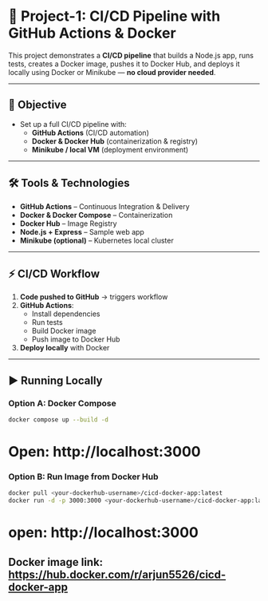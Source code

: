# 🚀 Project-1: CI/CD Pipeline with GitHub Actions & Docker

This project demonstrates a **CI/CD pipeline** that builds a Node.js app, runs tests, creates a Docker image, pushes it to Docker Hub, and deploys it locally using Docker or Minikube — **no cloud provider needed**.

---

## 📌 Objective
- Set up a full CI/CD pipeline with:
  - **GitHub Actions** (CI/CD automation)
  - **Docker & Docker Hub** (containerization & registry)
  - **Minikube / local VM** (deployment environment)

---

## 🛠️ Tools & Technologies
- **GitHub Actions** – Continuous Integration & Delivery  
- **Docker & Docker Compose** – Containerization  
- **Docker Hub** – Image Registry  
- **Node.js + Express** – Sample web app  
- **Minikube (optional)** – Kubernetes local cluster  

---

## ⚡ CI/CD Workflow
1. **Code pushed to GitHub** → triggers workflow  
2. **GitHub Actions**:
   - Install dependencies  
   - Run tests  
   - Build Docker image  
   - Push image to Docker Hub  
3. **Deploy locally** with Docker

---

## ▶️ Running Locally

### Option A: Docker Compose
```bash
docker compose up --build -d

```
# Open: http://localhost:3000

### Option B: Run Image from Docker Hub
```bash
docker pull <your-dockerhub-username>/cicd-docker-app:latest
docker run -d -p 3000:3000 <your-dockerhub-username>/cicd-docker-app:latest

```
# open: http://localhost:3000

## Docker image link:  https://hub.docker.com/r/arjun5526/cicd-docker-app

